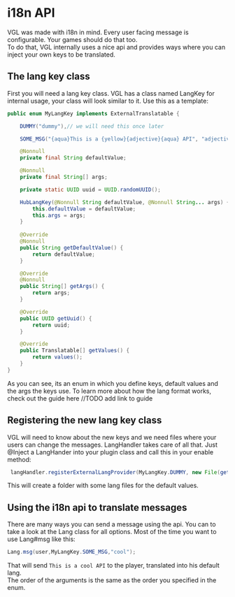 # i18n API

VGL was made with i18n in mind. Every user facing message is configurable. Your games should do that too.  
To do that, VGL internally uses a nice api and provides ways where you can inject your own keys to be translated.

## The lang key class

First you will need a lang key class. VGL has a class named LangKey for internal usage, your class will look similar to it.
Use this as a template:
```java
public enum MyLangKey implements ExternalTranslatable {

    DUMMY("dummy"),// we will need this once later

    SOME_MSG("{aqua}This is a {yellow}{adjective}{aqua} API", "adjective");

    @Nonnull
    private final String defaultValue;

    @Nonnull
    private final String[] args;

    private static UUID uuid = UUID.randomUUID();

    HubLangKey(@Nonnull String defaultValue, @Nonnull String... args) {
        this.defaultValue = defaultValue;
        this.args = args;
    }
    
    @Override
    @Nonnull
    public String getDefaultValue() {
        return defaultValue;
    }

    @Override
    @Nonnull
    public String[] getArgs() {
        return args;
    }

    @Override
    public UUID getUuid() {
        return uuid;
    }

    @Override
    public Translatable[] getValues() {
        return values();
    }
}
```
As you can see, its an enum in which you define keys, default values and the args the keys use. To learn more
about how the lang format works, check out the guide here //TODO add link to guide

## Registering the new lang key class

VGL will need to know about the new keys and we need files where your users can change the messages. LangHandler takes 
care of all that. Just @Inject a LangHander into your plugin class and call this in your enable method:
```java
 langHandler.registerExternalLangProvider(MyLangKey.DUMMY, new File(getDataFolder(), "lang"));
```
This will create a folder with some lang files for the default values.

## Using the i18n api to translate messages

There are many ways you can send a message using the api. You can to take a look at the Lang class for all options.
Most of the time you want to use Lang#msg like this:
```java
Lang.msg(user,MyLangKey.SOME_MSG,"cool");
```
That will send `This is a cool API` to the player, translated into his default lang.  
The order of the arguments is the same as the order you specified in the enum. 
